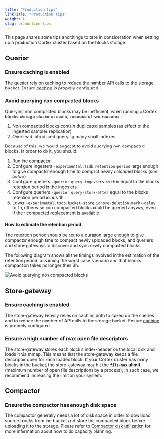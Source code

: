 ```yaml
---
title: "Production tips"
linkTitle: "Production tips"
weight: 4
slug: production-tips
---
```


This page shares some tips and things to take in consideration when setting up a production Cortex cluster based on the blocks storage.

## Querier

### Ensure caching is enabled

The querier rely on caching to reduce the number API calls to the storage bucket. Ensure [caching](./querier.md#caching) is properly configured.

### Avoid querying non compacted blocks

Querying non compacted blocks may be inefficient, when running a Cortex blocks storage cluster at scale, because of two reasons:

1. Non compacted blocks contain duplicated samples (as effect of the ingested samples replication)
2. Overhead introduced querying many small indexes

Because of this, we would suggest to avoid querying non compacted blocks. In order to do it, you should:

1. Run the [compactor](./compactor.md)
2. Configure ingesters `-experimental.tsdb.retention-period` large enough to give compactor enough time to compact newly uploaded blocks (_see below_)
3. Configure queriers `-querier.query-ingesters-within` equal to the blocks retention period in the ingesters
4. Configure queriers `-querier.query-store-after` equal to the blocks retention period minus 1h
5. Lower `-experimental.tsdb.bucket-store.ignore-deletion-marks-delay` to 1h, otherwise non compacted blocks could be queried anyway, even if their compacted replacement is available

#### How to estimate the retention period

The retention period should be set to a duration large enough to give compactor enough time to compact newly uploaded blocks, and queriers and store-gateways to discover and sync newly compacted blocks.

The following diagram shows all the timings involved in the estimation of the retention period, assuming the worst case scenario and that blocks compaction takes no longer then 3h.

![Avoid querying non compacted blocks](/images/blocks-storage/avoid-querying-non-compacted-blocks.png)
<!-- Diagram source at https://docs.google.com/presentation/d/1bHp8_zcoWCYoNU2AhO2lSagQyuIrghkCncViSqn14cU/edit -->

## Store-gateway

### Ensure caching is enabled

The store-gateway heavily relies on caching both to speed up the queries and to reduce the number of API calls to the storage bucket. Ensure [caching](./store-gateway.md#caching) is properly configured.

### Ensure a high number of max open file descriptors

The store-gateway stores each block’s index-header on the local disk and loads it via mmap. This means that the store-gateway keeps a file descriptor open for each loaded block. If your Cortex cluster has many blocks in the bucket, the store-gateway may hit the **`file-max` ulimit** (maximum number of open file descriptions by a process); in such case, we recommend increasing the limit on your system.

## Compactor

### Ensure the compactor has enough disk space

The compactor generally needs a lot of disk space in order to download source blocks from the bucket and store the compacted block before uploading it to the storage. Please refer to [Compactor disk utilization](./compactor.md#compactor-disk-utilization) for more information about how to do capacity planning.
